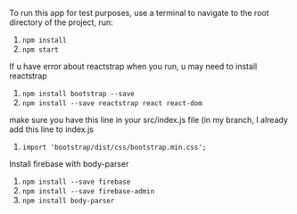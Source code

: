 To run this app for test purposes, use a terminal to navigate to the root directory of the project, run:
1. `npm install`
2. `npm start`

If u have error about reactstrap when you run, u may need to install reactstrap
1. `npm install bootstrap --save`
2. `npm install --save reactstrap react react-dom`

make sure you have this line in your src/index.js file (in my branch, I already add this line to index.js
1. `import 'bootstrap/dist/css/bootstrap.min.css';`

Install firebase with body-parser
1. `npm install --save firebase`
2. `npm install --save firebase-admin`
3. `npm install body-parser`
